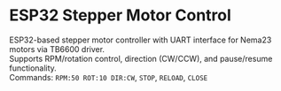 # ESP32 Stepper Motor Control

ESP32-based stepper motor controller with UART interface for Nema23 motors via TB6600 driver.  
Supports RPM/rotation control, direction (CW/CCW), and pause/resume functionality.  
Commands: `RPM:50 ROT:10 DIR:CW`, `STOP`, `RELOAD`, `CLOSE`